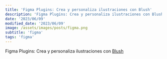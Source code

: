 ```yaml
---
title: 'Figma Plugins: Crea y personaliza ilustraciones con Blush'
description: 'Figma Plugins: Crea y personaliza ilustraciones con Blush.'
date: '2023/06/09'
modified_date: '2023/06/09'
image: /assets/images/posts/figma.png
subtitle: 'figma'
tags: 'figma'
---
```


Figma Plugins: Crea y personaliza ilustraciones con [Blush](https://www.figma.com/community/plugin/838959511417581040/Blush)
